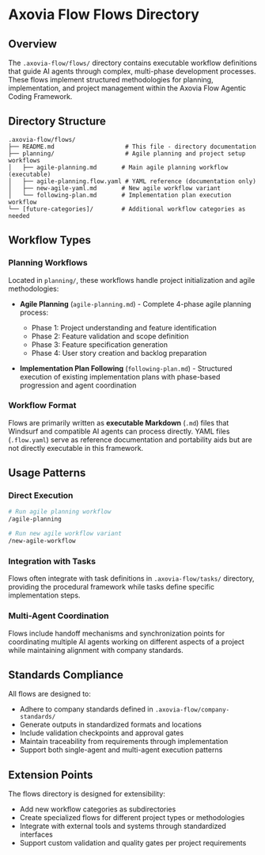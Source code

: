 # Axovia Flow Flows Directory

## Overview

The `.axovia-flow/flows/` directory contains executable workflow definitions that guide AI agents through complex, multi-phase development processes. These flows implement structured methodologies for planning, implementation, and project management within the Axovia Flow Agentic Coding Framework.

## Directory Structure

```text
.axovia-flow/flows/
├── README.md                    # This file - directory documentation
├── planning/                    # Agile planning and project setup workflows
│   ├── agile-planning.md       # Main agile planning workflow (executable)
│   ├── agile-planning.flow.yaml # YAML reference (documentation only)
│   ├── new-agile-yaml.md       # New agile workflow variant
│   └── following-plan.md       # Implementation plan execution workflow
└── [future-categories]/        # Additional workflow categories as needed
```

## Workflow Types

### Planning Workflows

Located in `planning/`, these workflows handle project initialization and agile methodologies:

- **Agile Planning** (`agile-planning.md`) - Complete 4-phase agile planning process:
  - Phase 1: Project understanding and feature identification
  - Phase 2: Feature validation and scope definition
  - Phase 3: Feature specification generation
  - Phase 4: User story creation and backlog preparation

- **Implementation Plan Following** (`following-plan.md`) - Structured execution of existing implementation plans with phase-based progression and agent coordination

### Workflow Format

Flows are primarily written as **executable Markdown** (`.md`) files that Windsurf and compatible AI agents can process directly. YAML files (`.flow.yaml`) serve as reference documentation and portability aids but are not directly executable in this framework.

## Usage Patterns

### Direct Execution
```bash
# Run agile planning workflow
/agile-planning

# Run new agile workflow variant  
/new-agile-workflow
```

### Integration with Tasks
Flows often integrate with task definitions in `.axovia-flow/tasks/` directory, providing the procedural framework while tasks define specific implementation steps.

### Multi-Agent Coordination
Flows include handoff mechanisms and synchronization points for coordinating multiple AI agents working on different aspects of a project while maintaining alignment with company standards.

## Standards Compliance

All flows are designed to:
- Adhere to company standards defined in `.axovia-flow/company-standards/`
- Generate outputs in standardized formats and locations
- Include validation checkpoints and approval gates
- Maintain traceability from requirements through implementation
- Support both single-agent and multi-agent execution patterns

## Extension Points

The flows directory is designed for extensibility:
- Add new workflow categories as subdirectories
- Create specialized flows for different project types or methodologies
- Integrate with external tools and systems through standardized interfaces
- Support custom validation and quality gates per project requirements
